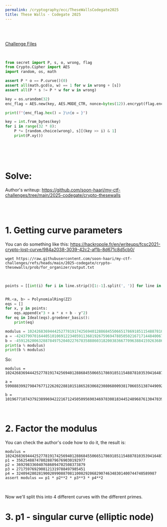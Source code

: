 ```yaml
---
permalink: /cryptography/ecc/TheseWallsCodegate2025
title: These Walls - Codegate 2025
---
```


<br>

<br>

[Challenge Files](https://github.com/Connor-McCartney/CTF_Files/tree/main/2025/codegate/These_Walls)


<br>

```python
from secret import P, s, o, wrong, flag
from Crypto.Cipher import AES
import random, os, math

assert P * o == P.curve()(0)
assert all(math.gcd(o, w) == 1 for w in wrong + [s])
assert all(P * s != P * w for w in wrong)

key = os.urandom(32)
enc_flag = AES.new(key, AES.MODE_CTR, nonce=bytes(12)).encrypt(flag.encode())

print(f"{enc_flag.hex() = }\n{o = }")

key = int.from_bytes(key)
for i in range(32 * 8):
	P *= [random.choice(wrong), s][(key >> i) & 1]
	print(P.xy())
```

<br>

<br>

<br>

# Solve:

Author's writeup: <https://github.com/soon-haari/my-ctf-challenges/tree/main/2025-codegate/crypto-thesewalls>

<br>

<br>

# 1. Getting curve parameters

You can do something like this: <https://hackropole.fr/en/writeups/fcsc2021-crypto-lost-curve/984a2038-3039-42c2-af1b-8d671c8d5cb0/>

```
wget https://raw.githubusercontent.com/soon-haari/my-ctf-challenges/refs/heads/main/2025-codegate/crypto-thesewalls/prob/for_organizer/output.txt
```

<br>

```python
points = [[int(i) for i in line.strip()[1:-1].split(', ')] for line in open('output.txt').readlines()[2:]]


PR.<a, b> = PolynomialRing(ZZ)
eqs = []
for x, y in points:
    eqs.append(x^3 + a * x + b - y^2)
for eq in Ideal(eqs).groebner_basis():
    print(eq)

modulus = 102426836944425277819174256940128868455066517869185115488781035394164877927042198980921397582250905694209313963017944880679709788694772632564808279062807699845761214703586660326307989151472431126842544189892251409194318824261554131269698538462346988910692541060196190265045309883144365795763912362099350625483
a = -42437997016440510106912234059113681926759694788505021671714484006715784960406807326337661210536581463443414294141888675487947253004723175974512262085287744401565107056353588589043894055035481272184124372125833792185916608297835874449349134631410453080264719245505015377542883012707703282190702361267129303085 
b = -459126200632887849752040227678358886031820038366770963884159263686486524398810848612517185164748716420888346292004054958933940038260166360595786900336024132100453336182502034941923082615662562466591523855797071255915619970830634702916789796993677327554098916574862778060640867963470961569155246282541122528
print(a % modulus)
print(b % modulus)
```

So:

```
modulus = 102426836944425277819174256940128868455066517869185115488781035394164877927042198980921397582250905694209313963017944880679709788694772632564808279062807699845761214703586660326307989151472431126842544189892251409194318824261554131269698538462346988910692541060196190265045309883144365795763912362099350625483

a = 59988839927984767712262022881015186528306823080680093817066551387449092966635391654583736371714324230765899668876056205191762535690049456590296016977519955444196107647233071737264095096436949854658419817766417617008402215963718256820349403830936535830427821814691174887502426870436662513573210000832221322398

b = 101967710743792389969422216712450509569034697830818344524896876130478391402643388132308880397086156977788425616725940825720775848656512466204212492162471675713660761367404158291366066068856768564375952666036454337938403204290723496566781748665353311583138442143621327486984669015180894834194757115816809502955
```

<br>

# 2. Factor the modulus

You can check the author's code how to do it, the result is:

```
modulus = 102426836944425277819174256940128868455066517869185115488781035394164877927042198980921397582250905694209313963017944880679709788694772632564808279062807699845761214703586660326307989151472431126842544189892251409194318824261554131269698538462346988910692541060196190265045309883144365795763912362099350625483
p1 = 3562548874780288796769030192977
p2 = 3692983360407686094702508373879
p3 = 2717597692908121319788497985451
p4 = 324094280281900209908870811008292068290746348301400744740589987
assert modulus == p1 * p2**2 * p3**3 * p4**2
```

<br>

Now we'll split this into 4 different curves with the different primes. 

# 3. p1 - singular curve (elliptic node)
